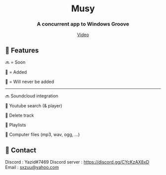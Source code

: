 <div align="center">


  <h1>Musy</h1>
  <h3>
    A concurrent app to Windows Groove
  </h3>
  <a href="https://github.com/0xSxZ/Musy/raw/main/git/Musy.mp4">Video</a>

</div>


<!-- Features -->
## :dart: Features


🔜 = Soon

💚 = Added

🚫 = Will never be added

-------------------------

🔜 Soundcloud integration

💚 Youtube search (& player)

💚 Delete track
  
💚 Playlists
  
💚 Computer files (mp3, wav, ogg, ...)


<!-- Contact -->
## :handshake: Contact

Discord : Yazid#7469 
Discord server : https://discord.gg/CYcKzAX8xD
Email : sxzuu@yahoo.com 
